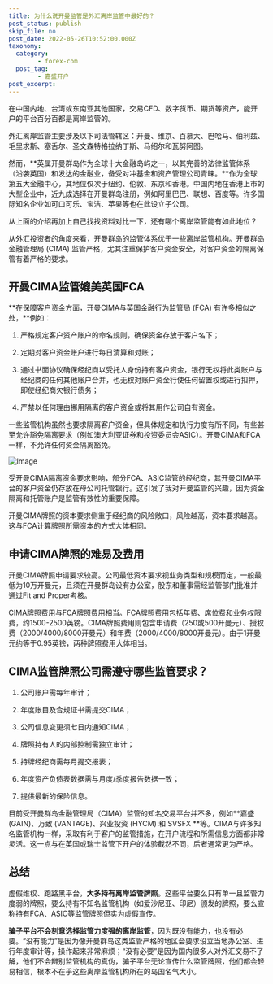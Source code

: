 ```yaml
---
title: 为什么说开曼监管是外汇离岸监管中最好的？
post_status: publish
skip_file: no
post_date: 2022-05-26T10:52:00.000Z
taxonomy:
  category:
        - forex-com
  post_tag:
        - 嘉盛开户
post_excerpt: 
---
```

在中国内地、台湾或东南亚其他国家，交易CFD、数字货币、期货等资产，能开户的平台百分百都是离岸监管的。

外汇离岸监管主要涉及以下司法管辖区：开曼、维京、百慕大、巴哈马、伯利兹、毛里求斯、塞舌尔、圣文森特格拉纳丁斯、马绍尔和瓦努阿图。

然而，**英属开曼群岛作为全球十大金融岛屿之一，以其完善的法律监管体系（沿袭英国）和发达的金融业，备受对冲基金和资产管理公司青睐。**作为全球第五大金融中心，其地位仅次于纽约、伦敦、东京和香港。中国内地在香港上市的大型企业中，近九成选择在开曼群岛注册，例如阿里巴巴、联想、百度等。许多国际知名企业如可口可乐、宝洁、苹果等也在此设立子公司。

从上面的介绍再加上自己找找资料对比一下，还有哪个离岸监管能有如此地位？

从外汇投资者的角度来看，开曼群岛的监管体系优于一些离岸监管机构。开曼群岛金融管理局 (CIMA) 监管严格，尤其注重保护客户资金安全，对客户资金的隔离保管有着严格的要求。

## 开曼CIMA监管媲美英国FCA

**在保障客户资金方面，开曼CIMA与英国金融行为监管局 (FCA) 有许多相似之处，**例如：

1. 严格规定客户资产账户的命名规则，确保资金存放于客户名下；

1. 定期对客户资金账户进行每日清算和对账；

1. 通过书面协议确保经纪商以受托人身份持有客户资金，银行无权将此类账户与经纪商的任何其他账户合并，也无权对账户资金行使任何留置权或进行扣押，即使经纪商欠银行债务；

1. 严禁以任何理由挪用隔离的客户资金或将其用作公司自有资金。

一些监管机构虽然也要求隔离客户资金，但具体规定和执行力度有所不同，有些甚至允许豁免隔离要求（例如澳大利亚证券和投资委员会ASIC）。开曼CIMA和FCA一样，不允许任何资金隔离豁免。

![Image](https://prod-files-secure.s3.us-west-2.amazonaws.com/39ed1227-6d7d-4570-be36-9ccd4a2c4241/bd849744-3fcb-4a37-8312-357962c8f065/image.png?X-Amz-Algorithm=AWS4-HMAC-SHA256&X-Amz-Content-Sha256=UNSIGNED-PAYLOAD&X-Amz-Credential=ASIAZI2LB466RFMMAPFI%2F20250815%2Fus-west-2%2Fs3%2Faws4_request&X-Amz-Date=20250815T041351Z&X-Amz-Expires=3600&X-Amz-Security-Token=IQoJb3JpZ2luX2VjEAkaCXVzLXdlc3QtMiJIMEYCIQCgk36MtOdl6s6fQnXPeFPPzEszJNUpdQVZ6Ok7Lk4q0wIhAKiQDV5dg6kgM2x9ikwGa2zuFGqVX4tYo3ZgIHCkEcrnKv8DCFIQABoMNjM3NDIzMTgzODA1IgwDvInG3TSscGjZ7Doq3ANoE%2BqDNFbo3E800ljH%2FBYqgEfI48mleaQtCciFCNhr9y7yX%2F1MkY7nQ3U4JnLnDbOWaFyKfenpVk689LJTIDKPKUqNocbIQ8azr4iTCiDeaEboHhvlAjdMIhMaeC8cvEiVBnM7H7yxtB34WfDEdmmXPgj7RVXAONRrD%2FIvw%2BzG3R7wUv0%2BoG5jqx8jFNGBSTRiYqms8GcJABxYxuTLsUo%2F7mSoEe2p4eMiHqwPfUqE2QGWiVp%2B0Dqe1pjFNetINXqeXhwlpABL4jQiO1mTj4px%2FXFXqOiK92V7wR7JUAb5xAsTiPodjEgGvjwAL9%2FCpj3mSl5GgI30YG2rZtg1eQ8atprXSgHIVxNGnjq9i5hQCkprjNy%2FOTBioiiaNkihKh8rlNVTkj9g9765jpdXVaGmfQ58pP7hzIrQ8J%2FkVvmMo567RNyfIB1hca56P3IykAZlKbpuvK%2FyaCPGtZJTnG0PGNUQEv0fl0VWxJmOje5MVkK342Vy%2F55jDYUPfh1Acp5smZARwmVxdiqMN0qxVXvmio3VGXcMzYXEGVCBUYOTa9N1KIn09sBO8bxvdNH3F0Ma4v8IwgMxtFx4lhDvcEucPAAlpcN0FVysfZr9DpZpJ%2F%2B2f4roeHduInrq1jC0iPrEBjqkAV2UESFtgL1zbLUFXLyqbNz8k4VWgsdtf8Birj3ef%2FVn4FQToMCZFqimZk7hWjQgTZCeu67E3czR8McjP7eJkO7ZVE6%2B1oJeiSovDYGB3IlgHlrKbNl0hFFnzuvgMIWUn1e1qeKD4T3%2BYN%2BSchUk1In9XY2vZeyG%2B5p%2FGSc22qQfkXRWv1gfhv1bKwOsUkZRnWSr9ySj1n7ZgDpS9ImGkKmMuGJF&X-Amz-Signature=b46ba46b282ed8fd667f33e0adc133231789009c193f983bae8f25c07b1d0714&X-Amz-SignedHeaders=host&x-amz-checksum-mode=ENABLED&x-id=GetObject)

受开曼CIMA隔离资金要求影响，部分FCA、ASIC监管的经纪商，其开曼CIMA平台的客户资金仍存放在母公司托管银行。这引发了我对开曼监管的兴趣，因为资金隔离和托管账户是监管有效性的重要保障。

开曼CIMA牌照的资本要求侧重于经纪商的风险敞口，风险越高，资本要求越高。这与FCA计算牌照所需资本的方式大体相同。

## **申请CIMA牌照的难易及费用**

开曼CIMA牌照申请要求较高。公司最低资本要求视业务类型和规模而定，一般最低为10万开曼元，且须在开曼群岛设有办公室，股东和董事需经监管部门批准并通过Fit and Proper考核。

CIMA牌照费用与FCA牌照费用相当。FCA牌照费用包括年费、席位费和业务权限费，约1500-2500英镑。CIMA牌照费用则包含申请费（250或500开曼元）、授权费（2000/4000/8000开曼元）和年费（2000/4000/8000开曼元）。由于1开曼元约等于0.95英镑，两种牌照费用大体相当。

## CIMA监管牌照公司需遵守哪些监管要求？

1. 公司账户需每年审计；

1. 年度账目及合规证书需提交CIMA；

1. 公司信息变更须七日内通知CIMA；

1. 牌照持有人的内部控制需独立审计；

1. 持牌经纪商需每月提交报表；

1. 年度资产负债表数据需与月度/季度报告数据一致；

1. 提供最新的保险信息。

目前受开曼群岛金融管理局（CIMA）监管的知名交易平台并不多，例如**嘉盛 (GAIN)、万致 (VANTAGE)、兴业投资 (HYCM) 和 SVSFX **等。CIMA与许多知名监管机构一样，采取有利于客户的监管措施，在开户流程和所需信息方面都非常灵活。这一点与在英国或瑞士监管下开户的体验截然不同，后者通常更为严格。

## 总结

虚假维权、跑路黑平台，**大多持有离岸监管牌照**。这些平台要么只有单一且监管力度弱的牌照，要么持有不知名监管机构（如爱沙尼亚、印尼）颁发的牌照，要么宣称持有FCA、ASIC等监管牌照但实为虚假宣传。

**骗子平台不会刻意选择监管力度强的离岸监管**，因为既没有能力，也没有必要。“没有能力”是因为像开曼群岛这类监管严格的地区会要求设立当地办公室、进行年度审计等，操作起来非常麻烦；“没有必要”是因为国内很多人对外汇交易不了解，他们不会辨别监管机构的真伪，骗子平台无论宣传什么监管牌照，他们都会轻易相信，根本不在乎这些离岸监管机构所在的岛国名气大小。